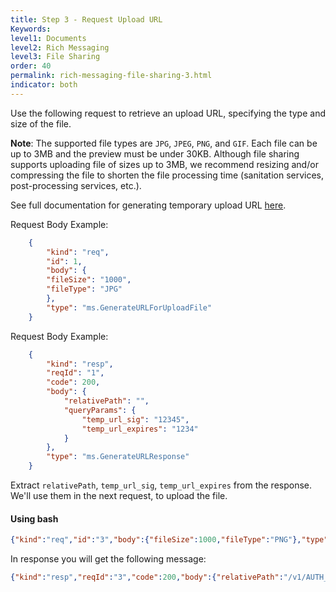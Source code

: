 ```yaml
---
title: Step 3 - Request Upload URL
Keywords:
level1: Documents
level2: Rich Messaging
level3: File Sharing
order: 40
permalink: rich-messaging-file-sharing-3.html
indicator: both
---
```


Use the following request to retrieve an upload URL, specifying the type and size of the file.

**Note**: The supported file types are `JPG`, `JPEG`, `PNG`, and `GIF`. Each file can be up to 3MB and the preview must be under 30KB.
Although file sharing supports uploading file of sizes up to 3MB, we recommend resizing and/or compressing the file to shorten the file processing time (sanitation services, post-processing services, etc.).

See full documentation for generating temporary upload URL [here](consumer-int-msg-generate-temp-upload-url.html).

Request Body Example:

```json
	{
		"kind": "req",
		"id": 1,
		"body": {
		"fileSize": "1000",
		"fileType": "JPG"
		},
		"type": "ms.GenerateURLForUploadFile"
	}
```

Request Body Example:

```json
	{
		"kind": "resp",
		"reqId": "1",
		"code": 200,
		"body": {
			"relativePath": "",
			"queryParams": {
				"temp_url_sig": "12345",
				"temp_url_expires": "1234"
			}
		},
		"type": "ms.GenerateURLResponse"
	}
```

Extract `relativePath`, `temp_url_sig`, `temp_url_expires` from the response. We'll use them in the next request, to upload the file.

#### Using bash

```json
{"kind":"req","id":"3","body":{"fileSize":1000,"fileType":"PNG"},"type":"ms.GenerateURLForUploadFile"    }
```

In response you will get the following message:

```json
{"kind":"resp","reqId":"3","code":200,"body":{"relativePath":"/v1/AUTH_async-images/qa57221676/8a66a22f-81ee-4447-b92f-78e9c3ecc819.PNG","queryParams":{"temp_url_sig":"6f52625b7f148325071c2518c714109134acd7a3","temp_url_expires":"1474973420"}},"type":"ms.BaseGenerateURLResponse"}
```
